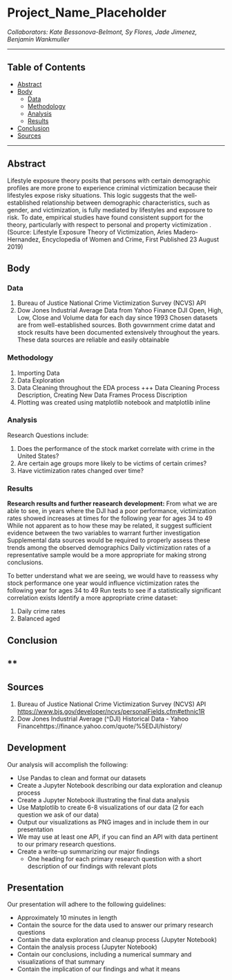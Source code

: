 # Project_Name_Placeholder
*Collaborators: Kate Bessonova-Belmont, Sy Flores, Jade Jimenez, Benjamin Wankmuller*

---

## **Table of Contents**
- [Abstract](#abstract)
- [Body](#body)
  - [Data](#data)
  - [Methodology](#methodology)
  - [Analysis](#analysis)
  - [Results](#results)
- [Conclusion](#conclusion)
- [Sources](#sources)

---

## Abstract
Lifestyle exposure theory posits that persons with certain demographic profiles are more prone to experience criminal victimization because their lifestyles expose risky situations. This logic suggests that the well‐established relationship between demographic characteristics, such as gender, and victimization, is fully mediated by lifestyles and exposure to risk. To date, empirical studies have found consistent support for the theory, particularly with respect to personal and property victimization . (Source: Lifestyle Exposure Theory of Victimization, Aries Madero-Hernandez, Encyclopedia of Women and Crime, First Published 23 August 2019)


## Body

### Data 
1. Bureau of Justice National Crime Victimization Survey (NCVS) API
2. Dow Jones Industrial Average Data from Yahoo Finance
DJI Open, High, Low, Close and Volume data for each day since 1993
Chosen datasets are from well-established sources. Both govwrnment crime datat and stock results have been documented extensively throughout the years.
These data sources are reliable and easily obtainable

### Methodology
1. Importing Data
2. Data Exploration
3. Data Cleaning throughout the EDA process
+++ Data Cleaning Process Description, Creating New Data Frames Process Discription
4. Plotting was created using matplotlib notebook and matplotlib inline 

### Analysis
Research Questions include:
1. Does the performance of the stock market correlate with crime in the United States?
2. Are certain age groups more likely to be victims of certain crimes?
3. Have victimization rates changed over time?

### Results
**Research results and further reasearch development:** 
From what we are able to see, in years where the DJI had a poor performance, victimization rates showed increases at times for the following year for ages 34 to 49
While not apparent as to how these may be related, it suggest sufficient evidence between the two variables to warrant further investigation
Supplemental data sources would be required to properly assess these trends among the observed demographics
Daily victimization rates of a representative sample would be a more appropriate for making strong conclusions.

To better understand what we are seeing, we would have to reassess why stock performance one year would influence victimization rates the following year for ages 34 to 49
Run tests to see if a statistically significant correlation exists
Identify a more appropriate crime dataset:
1. Daily crime rates
2. Balanced aged


## Conclusion
**
---

## Sources
1. Bureau of Justice National Crime Victimization Survey (NCVS) API https://www.bjs.gov/developer/ncvs/personalFields.cfm#ethnic1R
2. Dow Jones Industrial Average (^DJI) Historical Data - Yahoo Financehttps://finance.yahoo.com/quote/%5EDJI/history/

## **Development**
Our analysis will accomplish the following:
- Use Pandas to clean and format our datasets
- Create a Jupyter Notebook describing our data exploration and cleanup process
- Create a Jupyter Notebook illustrating the final data analysis
- Use Matplotlib to create 6-8 visualizations of our data (2 for each question we ask of our data)
- Output our visualizations as PNG images and in include them in our presentation
- We may use at least one API, if you can find an API with data pertinent to our primary research questions.
- Create a write-up summarizing our major findings
  - One heading for each primary research question with a short description of our findings with relevant plots
  
## **Presentation**
Our presentation will adhere to the following guidelines:
- Approximately 10 minutes in length
- Contain the source for the data used to answer our primary research questions
- Contain the data exploration and cleanup process (Jupyter Notebook)
- Contain the analysis process (Jupyter Notebook)
- Contain our conclusions, including a numerical summary and visualizations of that summary
- Contain the implication of our findings and what it means
